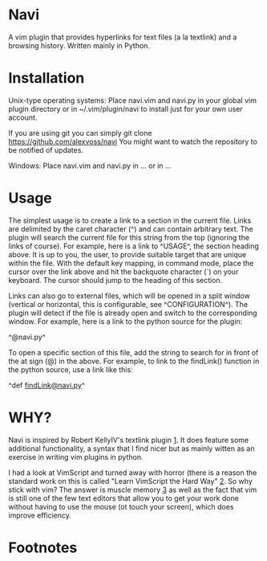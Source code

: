 # Navi

A vim plugin that provides hyperlinks for text files (a la textlink) and a browsing history. Written mainly in Python.

# Installation

Unix-type operating systems:
  Place navi.vim and navi.py in your global vim plugin directory or 
  in ~/.vim/plugin/navi to install just for your own user account.

  If you are using git you can simply 
  git clone https://github.com/alexvoss/navi
  You might want to watch the repository to be notified of updates.

Windows:
  Place navi.vim and navi.py in ... or in ...

# Usage

The simplest usage is to create a link to a section in the current file. Links
are delimited by the caret character (^) and can contain arbitrary text. The
plugin will search the current file for this string from the top (ignoring the
links of course). For example, here is a link to ^USAGE^, the section heading
above. It is up to you, the user, to provide suitable target that are unique
within the file. With the default key mapping, in command mode, place the 
cursor over the link above and hit the backquote character (`) on your keyboard.
The cursor should jump to the heading of this section.

Links can also go to external files, which will be opened in a split window
(vertical or horizontal, this is configurable, see ^CONFIGURATION^). The plugin 
will detect if the file is already open and switch to the corresponding window.
For example, here is a link to the python source for the plugin:

^@navi.py^

To open a specific section of this file, add the string to search for in front
of the at sign (@) in the above. For example, to link to the findLink() function
in the python source, use a link like this:

^def findLink@navi.py^

# WHY?

Navi is inspired by Robert KellyIV's textlink plugin [1]. It does feature
some additional functionality, a syntax that I find nicer but as mainly witten
as an exercise in writing vim plugins in python. 

I had a look at VimScript and turned away with horror (there is a reason the 
standard work on this is called "Learn VimScript the Hard Way" [2]. So why 
stick with vim? The answer is muscle memory [3] as well as the fact that vim 
is still one of the few text editors that allow you to get your work done without 
having to use the mouse (ot touch your screen), which does improve efficiency.

# Footnotes

[1]: http://www.vim.org/scripts/script.php?script_id=347
[2]: http://learnvimscriptthehardway.stevelosh.com/
[3]: http://lifehacker.com/5799234/how-muscle-memory-works-and-how-it-affects-your-success


